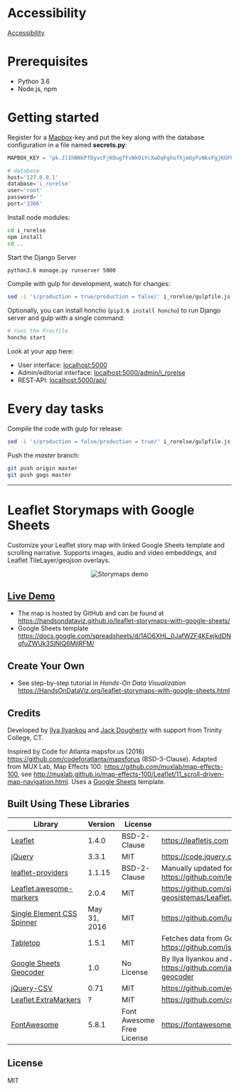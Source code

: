# Accessibility

[Accessibility](Accessibility.md)

# Prerequisites

* Python 3.6
* Node.js, npm

# Getting started

Register for a [Mapbox](https://www.mapbox.com/)-key and put the key along with the database configuration in a file named **secrets.py**:

```python
MAPBOX_KEY = "pk.JlIhNNkPfDyvcFjKOugfFvNkOiYcXwDqFghofXjmOyFvNkvFgjKGFGGGJNf"

# database
host='127.0.0.1'
database='i_rorelse'
user='root'
password=''
port='3306'
```

Install node modules:

```bash
cd i_rorelse
npm install
cd ..
```

Start the Django Server

```bash
python3.6 manage.py runserver 5000
```

Compile with gulp for development, watch for changes: 

```bash
sed -i 's/production = true/production = false/' i_rorelse/gulpfile.js && gulp --cwd i_rorelse
```

Optionally, you can install honcho (`pip3.6 install honcho`) to run Django server and gulp with a single command:

```bash
# runs the Procfile
honcho start
```

Look at your app here:
* User interface: [localhost:5000](localhost:5000)
* Admin/editorial interface: [localhost:5000/admin/i_rorelse](localhost:5000/admin/i_rorelse)
* REST-API: [localhost:5000/api/](localhost:5000/api/)

# Every day tasks

Compile the code with gulp for release: 

```bash
sed -i 's/production = false/production = true/' i_rorelse/gulpfile.js && gulp --cwd i_rorelse build && git add i_rorelse/static && git commit -m 'fresh compile'
```

Push the *master* branch:

```bash
git push origin master
git push gogs master
```
---

# Leaflet Storymaps with Google Sheets
Customize your Leaflet story map with linked Google Sheets template and scrolling narrative.
Supports images, audio and video embeddings, and Leaflet TileLayer/geojson overlays.

<p align="center">
  <img src="./leaflet-storymaps-demo.gif" title="Storymaps demo" />
</p>

## [Live Demo](https://handsondataviz.github.io/leaflet-storymaps-with-google-sheets/)
- The map is hosted by GitHub and can be found at https://handsondataviz.github.io/leaflet-storymaps-with-google-sheets/
- Google Sheets template https://docs.google.com/spreadsheets/d/1AO6XHL_0JafWZF4KEejkdDNqfuZWUk3SlNlQ6MjlRFM/

## Create Your Own
- See step-by-step tutorial in *Hands-On Data Visualization* https://HandsOnDataViz.org/leaflet-storymaps-with-google-sheets.html

## Credits
Developed by [Ilya Ilyankou](https://github.com/ilyankou) and [Jack Dougherty](https://github.com/jackdougherty) with support from Trinity College, CT.

Inspired by Code for Atlanta mapsfor.us (2016) https://github.com/codeforatlanta/mapsforus (BSD-3-Clause). Adapted from MUX Lab, Map Effects 100: https://github.com/muxlab/map-effects-100, see http://muxlab.github.io/map-effects-100/Leaflet/11_scroll-driven-map-navigation.html. Uses a [Google Sheets](https://www.google.com/sheets/about/) template.

## Built Using These Libraries

| Library | Version | License | Notes |
|---       |---       |---       |---
| [Leaflet](https://leafletjs.com)| 1.4.0 | BSD-2-Clause | https://leafletjs.com
| [jQuery](https://code.jquery.com) | 3.3.1| MIT | https://code.jquery.com
| [leaflet-providers](https://github.com/leaflet-extras/leaflet-providers) | 1.1.15 | BSD-2-Clause | Manually updated for Carto https https://github.com/leaflet-extras/leaflet-providers |
| [Leaflet.awesome-markers](https://github.com/sigma-geosistemas/Leaflet.awesome-markers) | 2.0.4 | MIT | https://github.com/sigma-geosistemas/Leaflet.awesome-markers |
| [Single Element CSS Spinner](https://github.com/lukehaas/css-loaders) | May 31, 2016| MIT| https://github.com/lukehaas/css-loaders|
| [Tabletop](https://github.com/jsoma/tabletop) | 1.5.1 | MIT | Fetches data from Google Sheet template. https://github.com/jsoma/tabletop
| [Google Sheets Geocoder](https://github.com/jackdougherty/google-sheets-geocoder) | 1.0 | No License | By Ilya Ilyankou and Jack Dougherty https://github.com/jackdougherty/google-sheets-geocoder
| [jQuery-CSV](https://github.com/evanplaice/jquery-csv) | 0.71 | MIT | https://github.com/evanplaice/jquery-csv
| [Leaflet.ExtraMarkers](https://github.com/coryasilva/Leaflet.ExtraMarkers) | ? | MIT | https://github.com/coryasilva/Leaflet.ExtraMarkers
| [FontAwesome](https://fontawesome.com) | 5.8.1 | Font Awesome Free License | https://fontawesome.com |

## License
MIT